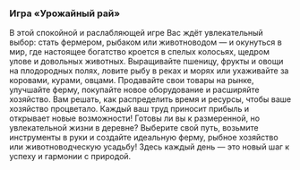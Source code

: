 ### Игра «Урожайный рай» 
 
В этой спокойной и раслабляющей игре Вас ждёт увлекательный выбор: стать фермером, рыбаком или животноводом — и окунуться в мир, где настоящее богатство кроется в спелых колосьях, щедром улове и довольных животных.
Выращивайте пшеницу, фрукты и овощи на плодородных полях, ловите рыбу в реках и морях или ухаживайте за коровами, курами, овцами.
Продавайте свои товары на рынке, улучшайте ферму, покупайте новое оборудование и расширяйте хозяйство. Вам решать, как распределить время и ресурсы, чтобы ваше хозяйство процветало. Каждый ваш труд приносит прибыль и открывает новые возможности!
Готовы ли вы к размеренной, но увлекательной жизни в деревне? Выберите свой путь, возьмите инструменты в руки и создайте идеальную ферму, рыбное хозяйство или животноводческую усадьбу! Здесь каждый день — это новый шаг к успеху и гармонии с природой.
